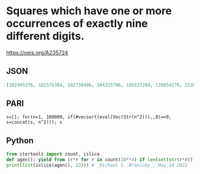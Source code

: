# Squares which have one or more occurrences of exactly nine different digits\.
https://oeis.org/A235724
## JSON
```JSON
[102495376, 102576384, 102738496, 104325796, 105637284, 139854276, 152843769, 157326849, 158306724, 158407396, 172843609, 176039824, 176305284, 178035649, 180472356, 183467025, 187635204, 198753604, 208571364, 215384976, 217356049, 218034756, 235714609]
```
## PARI
```PARI
s=[]; for(n=1, 100000, if(#vecsort(eval(Vec(Str(n^2))),,8)==9, s=concat(s, n^2))); s
```
## Python
```Python
from itertools import count, islice
def agen(): yield from (r*r for r in count(10**4) if len(set(str(r*r)))==9)
print(list(islice(agen(), 23))) # _Michael S. Branicky_, May 24 2022
```
